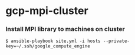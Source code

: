 gcp-mpi-cluster
=====================================================

### Install MPI library to machines on cluster
```
$ ansible-playbook site.yml -i hosts --private-key=~/.ssh/google_compute_engine
```